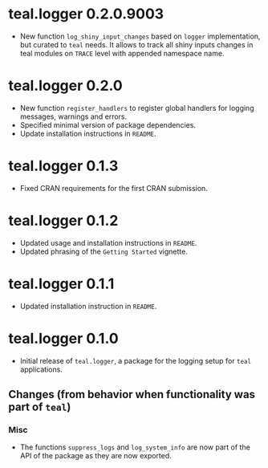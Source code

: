 # teal.logger 0.2.0.9003

* New function `log_shiny_input_changes` based on `logger` implementation, but curated to `teal` needs. 
It allows to track all shiny inputs changes in teal modules on `TRACE` level with appended namespace name.

# teal.logger 0.2.0

* New function `register_handlers` to register global handlers for logging messages, warnings and errors.
* Specified minimal version of package dependencies.
* Update installation instructions in `README`.

# teal.logger 0.1.3

* Fixed CRAN requirements for the first CRAN submission.

# teal.logger 0.1.2

* Updated usage and installation instructions in `README`.
* Updated phrasing of the `Getting Started` vignette.

# teal.logger 0.1.1

* Updated installation instruction in `README`.

# teal.logger 0.1.0

* Initial release of `teal.logger`, a package for the logging setup for `teal` applications.

## Changes (from behavior when functionality was part of `teal`)

### Misc
* The functions `suppress_logs` and `log_system_info` are now part of the API of the package as they are now exported.
